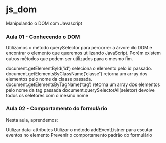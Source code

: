 # js_dom
Manipulando o DOM com Javascript

### Aula 01 - Conhecendo o DOM 

Utilizamos o método querySelector para percorrer a árvore do DOM e encontrar o elemento que queremos utilizando JavaScript. Porém existem outros métodos que podem ser utilizados para o mesmo fim.

document.getElementById(‘id’) seleciona o elemento pelo id passado.
document.getElementsByClassName(‘classe’) retorna um array dos elementos pelo nome da classe passada.
document.getElementsByTagName(‘tag’) retorna um array dos elementos pelo nome da tag passada
document.querySelectorAll(seletor) devolve todos os seletores com o mesmo nome

### Aula 02 - Comportamento do formulário

Nesta aula, aprendemos:

Utilizar data-attributes
Utilizar o método addEventListner para escutar eventos no elemento
Prevenir o comportamento padrão do formulário
